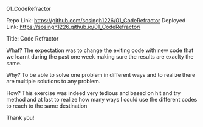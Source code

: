 01_CodeRefractor

Repo Link: https://github.com/sosingh1226/01_CodeRefractor
Deployed Link: https://sosingh1226.github.io/01_CodeRefractor/

Title: Code Refractor

What? The expectation was to change the exiting code with new code that we learnt during the past one week making sure the results are exaclty the same.

Why? To be able to solve one problem in different ways and to realize there are multiple solutions to any problem.

How? This exercise was indeed very tedious and based on hit and try method and at last to realize how many ways I could use the different codes to reach to the same destination

Thank you!
